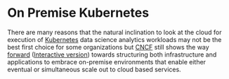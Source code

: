 # On Premise Kubernetes
There are many reasons that the natural inclination to look at the cloud for execution of [Kubernetes](https://kubernetes.io) data science analytics workloads may not be the best first choice for some organizations but [CNCF](https://www.cncf.io/) still shows the way [forward](https://github.com/cncf/landscape/blob/master/README.md#trail-map) ([Interactive version](https://landscape.cncf.io/)) towards structuring both infrastructure and applications to embrace on-premise environments that enable either eventual or simultaneous scale out to cloud based services.

